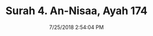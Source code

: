 ---
title       : "Surah 4. An-Nisaa, Ayah 174"
date        : 7/25/2018 2:54:04 PM
draft       : false
type        : "quran"
layout      : "compare"
BookCode    : "CMP"
SurahNumber : "4"
AyahNumber  : "174"
TotalAyah   : "176"
---